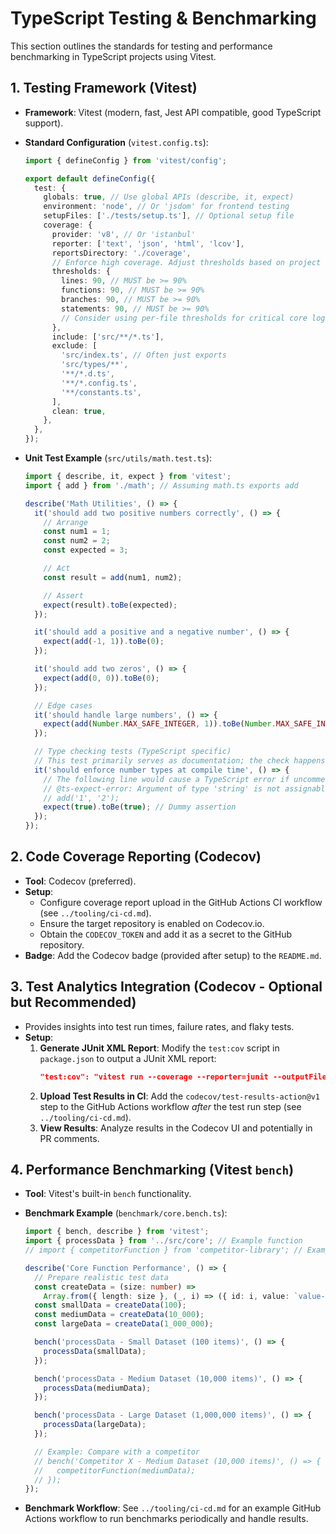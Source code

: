 # TypeScript Testing & Benchmarking

This section outlines the standards for testing and performance benchmarking in TypeScript projects using Vitest.

## 1. Testing Framework (Vitest)

- **Framework**: Vitest (modern, fast, Jest API compatible, good TypeScript support).
- **Standard Configuration** (`vitest.config.ts`):

  ```typescript
  import { defineConfig } from 'vitest/config';

  export default defineConfig({
    test: {
      globals: true, // Use global APIs (describe, it, expect)
      environment: 'node', // Or 'jsdom' for frontend testing
      setupFiles: ['./tests/setup.ts'], // Optional setup file
      coverage: {
        provider: 'v8', // Or 'istanbul'
        reporter: ['text', 'json', 'html', 'lcov'],
        reportsDirectory: './coverage',
        // Enforce high coverage. Adjust thresholds based on project needs, but aim high.
        thresholds: {
          lines: 90, // MUST be >= 90%
          functions: 90, // MUST be >= 90%
          branches: 90, // MUST be >= 90%
          statements: 90, // MUST be >= 90%
          // Consider using per-file thresholds for critical core logic if needed via configuration
        },
        include: ['src/**/*.ts'],
        exclude: [
          'src/index.ts', // Often just exports
          'src/types/**',
          '**/*.d.ts',
          '**/*.config.ts',
          '**/constants.ts',
        ],
        clean: true,
      },
    },
  });
  ```

- **Unit Test Example** (`src/utils/math.test.ts`):

  ```typescript
  import { describe, it, expect } from 'vitest';
  import { add } from './math'; // Assuming math.ts exports add

  describe('Math Utilities', () => {
    it('should add two positive numbers correctly', () => {
      // Arrange
      const num1 = 1;
      const num2 = 2;
      const expected = 3;

      // Act
      const result = add(num1, num2);

      // Assert
      expect(result).toBe(expected);
    });

    it('should add a positive and a negative number', () => {
      expect(add(-1, 1)).toBe(0);
    });

    it('should add two zeros', () => {
      expect(add(0, 0)).toBe(0);
    });

    // Edge cases
    it('should handle large numbers', () => {
      expect(add(Number.MAX_SAFE_INTEGER, 1)).toBe(Number.MAX_SAFE_INTEGER + 1);
    });

    // Type checking tests (TypeScript specific)
    // This test primarily serves as documentation; the check happens at compile time.
    it('should enforce number types at compile time', () => {
      // The following line would cause a TypeScript error if uncommented:
      // @ts-expect-error: Argument of type 'string' is not assignable to parameter of type 'number'.
      // add('1', '2');
      expect(true).toBe(true); // Dummy assertion
    });
  });
  ```

## 2. Code Coverage Reporting (Codecov)

- **Tool**: Codecov (preferred).
- **Setup**:
  - Configure coverage report upload in the GitHub Actions CI workflow (see `../tooling/ci-cd.md`).
  - Ensure the target repository is enabled on Codecov.io.
  - Obtain the `CODECOV_TOKEN` and add it as a secret to the GitHub repository.
- **Badge**: Add the Codecov badge (provided after setup) to the `README.md`.

## 3. Test Analytics Integration (Codecov - Optional but Recommended)

- Provides insights into test run times, failure rates, and flaky tests.
- **Setup**:
  1.  **Generate JUnit XML Report**: Modify the `test:cov` script in `package.json` to output a JUnit XML report:
      ```json
      "test:cov": "vitest run --coverage --reporter=junit --outputFile=test-report.junit.xml"
      ```
  2.  **Upload Test Results in CI**: Add the `codecov/test-results-action@v1` step to the GitHub Actions workflow _after_ the test run step (see `../tooling/ci-cd.md`).
  3.  **View Results**: Analyze results in the Codecov UI and potentially in PR comments.

## 4. Performance Benchmarking (Vitest `bench`)

- **Tool**: Vitest's built-in `bench` functionality.
- **Benchmark Example** (`benchmark/core.bench.ts`):

  ```typescript
  import { bench, describe } from 'vitest';
  import { processData } from '../src/core'; // Example function
  // import { competitorFunction } from 'competitor-library'; // Example competitor

  describe('Core Function Performance', () => {
    // Prepare realistic test data
    const createData = (size: number) =>
      Array.from({ length: size }, (_, i) => ({ id: i, value: `value-${i}` }));
    const smallData = createData(100);
    const mediumData = createData(10_000);
    const largeData = createData(1_000_000);

    bench('processData - Small Dataset (100 items)', () => {
      processData(smallData);
    });

    bench('processData - Medium Dataset (10,000 items)', () => {
      processData(mediumData);
    });

    bench('processData - Large Dataset (1,000,000 items)', () => {
      processData(largeData);
    });

    // Example: Compare with a competitor
    // bench('Competitor X - Medium Dataset (10,000 items)', () => {
    //   competitorFunction(mediumData);
    // });
  });
  ```

- **Benchmark Workflow**: See `../tooling/ci-cd.md` for an example GitHub Actions workflow to run benchmarks periodically and handle results.
